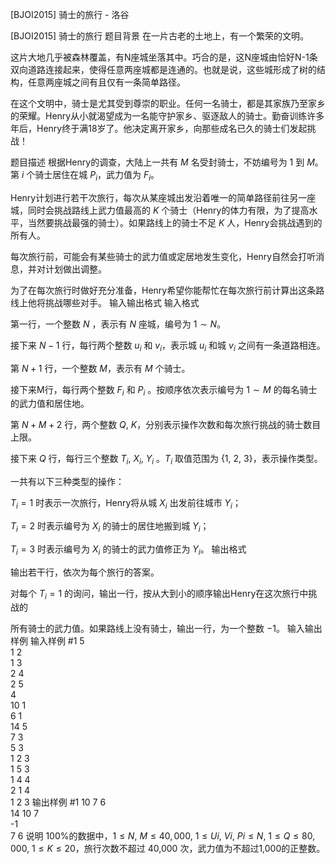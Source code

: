 



[BJOI2015] 骑士的旅行 - 洛谷














[BJOI2015] 骑士的旅行
题目背景
在一片古老的土地上，有一个繁荣的文明。

这片大地几乎被森林覆盖，有N座城坐落其中。巧合的是，这N座城由恰好N-1条双向道路连接起来，使得任意两座城都是连通的。也就是说，这些城形成了树的结构，任意两座城之间有且仅有一条简单路径。

在这个文明中，骑士是尤其受到尊崇的职业。任何一名骑士，都是其家族乃至家乡的荣耀。Henry从小就渴望成为一名能守护家乡、驱逐敌人的骑士。勤奋训练许多年后，Henry终于满18岁了。他决定离开家乡，向那些成名已久的骑士们发起挑战！

题目描述
根据Henry的调查，大陆上一共有 $M$ 名受封骑士，不妨编号为 $1$ 到 $M$。第 $i$ 个骑士居住在城 $P_i$，武力值为 $F_i$。

Henry计划进行若干次旅行，每次从某座城出发沿着唯一的简单路径前往另一座城，同时会挑战路线上武力值最高的 $K$ 个骑士（Henry的体力有限，为了提高水平，当然要挑战最强的骑士）。如果路线上的骑士不足 $K$ 人，Henry会挑战遇到的所有人。

每次旅行前，可能会有某些骑士的武力值或定居地发生变化，Henry自然会打听消息，并对计划做出调整。

为了在每次旅行时做好充分准备，Henry希望你能帮忙在每次旅行前计算出这条路线上他将挑战哪些对手。
输入输出格式
输入格式

第一行，一个整数 $N$ ，表示有 $N$ 座城，编号为 $1 \sim N$。

接下来 $N-1$ 行，每行两个整数 $u_i$ 和 $v_i$，表示城 $u_i$ 和城 $v_i$ 之间有一条道路相连。

第 $N+1$ 行，一个整数 $M$，表示有 $M$ 个骑士。

接下来M行，每行两个整数 $F_i$ 和 $P_i$ 。按顺序依次表示编号为 $1 \sim M$ 的每名骑士的武力值和居住地。

第 $N+M+2$ 行，两个整数 $Q,~K$，分别表示操作次数和每次旅行挑战的骑士数目上限。

接下来 $Q$ 行，每行三个整数 $T_i,~X_i,~Y_i$ 。$T_i$ 取值范围为 $\{1,~2,~3\}$，表示操作类型。

一共有以下三种类型的操作：

$T_i=1$ 时表示一次旅行，Henry将从城 $X_i$ 出发前往城市 $Y_i$；

$T_i=2$ 时表示编号为 $X_i$ 的骑士的居住地搬到城 $Y_i$；

$T_i=3$ 时表示编号为 $X_i$ 的骑士的武力值修正为 $Y_i$。
输出格式

输出若干行，依次为每个旅行的答案。

对每个 $T_i=1$ 的询问，输出一行，按从大到小的顺序输出Henry在这次旅行中挑战的

所有骑士的武力值。如果路线上没有骑士，输出一行，为一个整数 $-1$。
输入输出样例
输入样例 #1
5  
1 2  
1 3  
2 4  
2 5  
4  
10 1  
6 1  
14 5  
7 3  
5 3  
1 2 3  
1 5 3  
1 4 4  
2 1 4  
1 2 3
输出样例 #1
10 7 6  
14 10 7  
-1  
7 6
说明
100%的数据中，$1 \leq N,~M \leq 40,000,~1 \leq Ui,~Vi,~Pi \leq N,~1\leq Q \leq 80,000,~1 \leq K \leq 20$，旅行次数不超过 40,000 次，武力值为不超过1,000的正整数。







